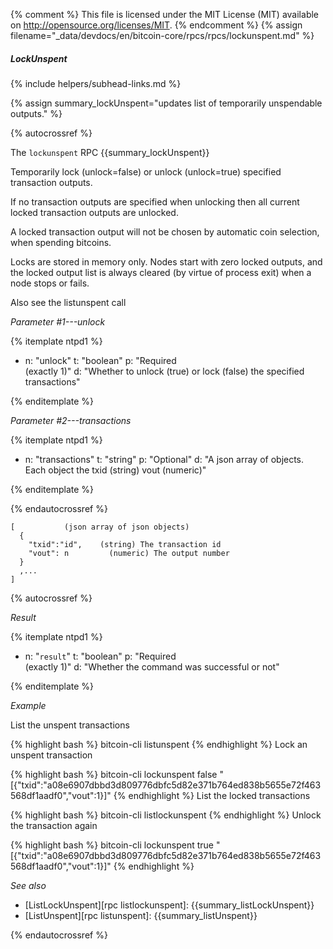{% comment %}
This file is licensed under the MIT License (MIT) available on
http://opensource.org/licenses/MIT.
{% endcomment %}
{% assign filename="_data/devdocs/en/bitcoin-core/rpcs/rpcs/lockunspent.md" %}

##### LockUnspent
{% include helpers/subhead-links.md %}

{% assign summary_lockUnspent="updates list of temporarily unspendable outputs." %}

{% autocrossref %}

The `lockunspent` RPC {{summary_lockUnspent}}

Temporarily lock (unlock=false) or unlock (unlock=true) specified transaction outputs.

If no transaction outputs are specified when unlocking then all current locked transaction outputs are unlocked.

A locked transaction output will not be chosen by automatic coin selection, when spending bitcoins.

Locks are stored in memory only. Nodes start with zero locked outputs, and the locked output list
is always cleared (by virtue of process exit) when a node stops or fails.

Also see the listunspent call

*Parameter #1---unlock*

{% itemplate ntpd1 %}
- n: "unlock"
  t: "boolean"
  p: "Required<br>(exactly 1)"
  d: "Whether to unlock (true) or lock (false) the specified transactions"

{% enditemplate %}

*Parameter #2---transactions*

{% itemplate ntpd1 %}
- n: "transactions"
  t: "string"
  p: "Optional"
  d: "A json array of objects. Each object the txid (string) vout (numeric)"

{% enditemplate %}

{% endautocrossref %}

    [           (json array of json objects)
      {
        "txid":"id",    (string) The transaction id
        "vout": n         (numeric) The output number
      }
      ,...
    ]

{% autocrossref %}

*Result*

{% itemplate ntpd1 %}
- n: "`result`"
  t: "boolean"
  p: "Required<br>(exactly 1)"
  d: "Whether the command was successful or not"

{% enditemplate %}

*Example*

List the unspent transactions

{% highlight bash %}
bitcoin-cli listunspent
{% endhighlight %}
Lock an unspent transaction

{% highlight bash %}
bitcoin-cli lockunspent false "[{\"txid\":\"a08e6907dbbd3d809776dbfc5d82e371b764ed838b5655e72f463568df1aadf0\",\"vout\":1}]"
{% endhighlight %}
List the locked transactions

{% highlight bash %}
bitcoin-cli listlockunspent
{% endhighlight %}
Unlock the transaction again

{% highlight bash %}
bitcoin-cli lockunspent true "[{\"txid\":\"a08e6907dbbd3d809776dbfc5d82e371b764ed838b5655e72f463568df1aadf0\",\"vout\":1}]"
{% endhighlight %}

*See also*

* [ListLockUnspent][rpc listlockunspent]: {{summary_listLockUnspent}}
* [ListUnspent][rpc listunspent]: {{summary_listUnspent}}

{% endautocrossref %}
